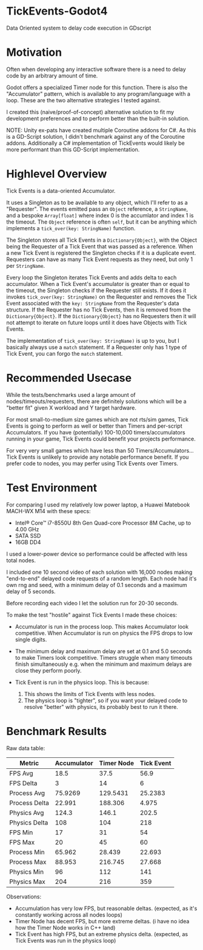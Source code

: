 # TickEvents-Godot4
Data Oriented system to delay code execution in GDscript

# Motivation
Often when developing any interactive software there is a need to delay code by an arbitrary amount of time. 

Godot offers a specialized Timer node for this function. There is also the "Accumulator" pattern, which is available to any program/language with a loop. These are the two alternative strategies I tested against.

I created this (naive/proof-of-concept) alternative solution to fit my development preferences and to perform better than the built-in solution.

NOTE: Unity ex-pats have created multiple Coroutine addons for C#. As this is a GD-Script solution, I didn't benchmark against any of the Coroutine addons. Additionally a C# implementation of TickEvents would likely be 
more performant than this GD-Script implementation. 

# Highlevel Overview
Tick Events is a data-oriented Accumulator. 

It uses a Singleton as to be available to any object, which I'll refer to as a "Requester". The events emitted pass an `Object` reference, a `StringName`, and a bespoke `Array[float]` where index 0 is the accumlator and index 1 is the timeout. The `Object` reference is often `self`, but it can be anything which implements a `tick_over(key: StringName)` function.

The Singleton stores all Tick Events in a `Dictionary{Object}`, with the Object being the Requester of a Tick Event that was passed as a reference. When a new Tick Event is registered the Singleton checks if it is a duplicate event. Requesters can have as many Tick Event requests as they need, but only 1 per `StringName`.

Every loop the Singleton iterates Tick Events and adds delta to each accumulator. When a Tick Event's accumulator is greater than or equal to the timeout, the Singleton checks if the Requester still exists. If it does it invokes `tick_over(key: StringName)` on the Requester and removes the Tick Event associated with the `key: StringName` from the Requester's data structure. If the Requester has no Tick Events, then it is removed from the `Dictionary{Object}`. If the `Dictionary{Object}` has no Requesters then it will not attempt to iterate on future loops until it does have Objects with Tick Events.

The implementation of `tick_over(key: StringName)` is up to you, but I basically always use a `match` statement. If a Requester only has 1 type of Tick Event, you can forgo the `match` statement. 


# Recommended Usecase
While the tests/benchmarks used a large amount of nodes/timeouts/requesters, there are definitely solutions which will be a "better fit" given X workload and Y target hardware.

For most small-to-medium size games which are not rts/sim games, Tick Events is going to perform as well or better than Timers and per-script Accumulators. If you have (potentially) 100-10,000 timers/accumulators running in your game, Tick Events could benefit your projects performance.

For very very small games which have less than 50 Timers/Accumulators... Tick Events is unlikely to provide any notable performance benefit. If you prefer code to nodes, you may perfer using Tick Events over Timers.


# Test Environment
For comparing I used my relatively low power laptop, a Huawei Matebook MACH-WX M14 with these specs:

- Intel® Core™ i7-8550U 8th Gen Quad-core Processor 8M Cache, up to 4.00 GHz
- SATA SSD
- 16GB DD4

I used a lower-power device so performance could be affected with less total nodes.

I included one 10 second video of each solution with 16,000 nodes making "end-to-end" delayed code requests of a random length. Each node had it's own rng and seed, with a minimum delay of 0.1 seconds and a maximum delay of 5 seconds.

Before recording each video I let the solution run for 20-30 seconds.

To make the test "hostile" against Tick Events I made these choices:

- Accumulator is run in the process loop. This makes Accumulator look competitive. When Accumulator is run on physics the FPS drops to low single digits.
- The minimum delay and maximum delay are set at 0.1 and 5.0 seconds to make Timers look competitive. Timers struggle when many timeouts finish simultaneously e.g. when the minimum and maximum delays are close they perform poorly.
- Tick Event is run in the physics loop. This is because:
 		
 	1. This shows the limits of Tick Events with less nodes.
 	2. The physics loop is "tighter", so if you want your delayed code to resolve "better" with physics, its probably best to run it there.


# Benchmark Results
Raw data table:

| Metric | Accumulator  | Timer Node | Tick Event |
| ------------- | ------------- | ------------- | ------------- |
| FPS Avg | 18.5 | 37.5 | 56.9 |
| FPS Delta | 3 | 14 | 6 |
| Process Avg  | 75.9269 | 129.5431 | 25.2383 |
| Process Delta | 22.991 | 188.306 | 4.975 |
| Physics Avg  | 124.3 |  146.1 | 202.5 |
| Physics Delta | 108 | 104 | 218 |
| FPS Min | 17 | 31 | 54 |
| FPS Max | 20 | 45 | 60 |
| Process Min  | 65.962 | 28.439 | 22.693 |
| Process Max  | 88.953 | 216.745 | 27.668 |
| Physics Min  | 96 | 112 | 141 |
| Physics Max  | 204 | 216 | 359 |

Observations:
- Accumulation has very low FPS, but reasonable deltas. (expected, as it's constantly working across all nodes loops)
- Timer Node has decent FPS, but more extreme deltas. (i have no idea how the Timer Node works in C++ land)
- Tick Event has high FPS, but an extreme physics delta. (expected, as Tick Events was run in the physics loop)

